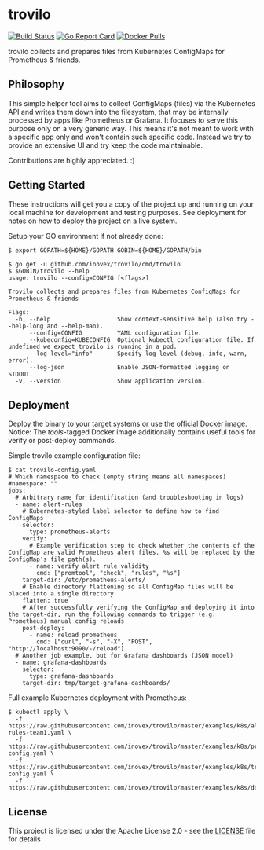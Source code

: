 # trovilo

[![Build Status](https://travis-ci.org/inovex/trovilo.png?branch=master)](https://travis-ci.org/inovex/trovilo)
[![Go Report Card](https://goreportcard.com/badge/github.com/inovex/trovilo)](https://goreportcard.com/report/github.com/inovex/trovilo)
[![Docker Pulls](https://img.shields.io/docker/pulls/inovex/trovilo.svg?maxAge=604800)](https://hub.docker.com/r/inovex/trovilo/)

trovilo collects and prepares files from Kubernetes ConfigMaps for Prometheus & friends.

## Philosophy

This simple helper tool aims to collect ConfigMaps (files) via the Kubernetes API and writes them down into the filesystem, that may be internally processed by apps like Prometheus or Grafana. It focuses to serve this purpose only on a very generic way. This means it's not meant to work with a specific app only and won't contain such specific code. Instead we try to provide an extensive UI and try keep the code maintainable.

Contributions are highly appreciated. :)

## Getting Started

These instructions will get you a copy of the project up and running on your local machine for development and testing purposes. See deployment for notes on how to deploy the project on a live system.

Setup your GO environment if not already done:

```
$ export GOPATH=${HOME}/GOPATH GOBIN=${HOME}/GOPATH/bin
```

```
$ go get -u github.com/inovex/trovilo/cmd/trovilo
$ $GOBIN/trovilo --help
usage: trovilo --config=CONFIG [<flags>]

Trovilo collects and prepares files from Kubernetes ConfigMaps for Prometheus & friends

Flags:
  -h, --help                   Show context-sensitive help (also try --help-long and --help-man).
      --config=CONFIG          YAML configuration file.
      --kubeconfig=KUBECONFIG  Optional kubectl configuration file. If undefined we expect trovilo is running in a pod.
      --log-level="info"       Specify log level (debug, info, warn, error).
      --log-json               Enable JSON-formatted logging on STDOUT.
  -v, --version                Show application version.
```

## Deployment

Deploy the binary to your target systems or use the [official Docker image](https://hub.docker.com/r/inovex/trovilo/). Notice: The *tools*-tagged Docker image additionally contains useful tools for verify or post-deploy commands.

Simple trovilo example configuration file:

```
$ cat trovilo-config.yaml
# Which namespace to check (empty string means all namespaces)
#namespace: ""
jobs:
  # Arbitrary name for identification (and troubleshooting in logs)
  - name: alert-rules
    # Kubernetes-styled label selector to define how to find ConfigMaps
    selector:
      type: prometheus-alerts
    verify:
      # Example verification step to check whether the contents of the ConfigMap are valid Prometheus alert files. %s will be replaced by the ConfigMap's file path(s).
      - name: verify alert rule validity
        cmd: ["promtool", "check", "rules", "%s"]
    target-dir: /etc/prometheus-alerts/
    # Enable directory flattening so all ConfigMap files will be placed into a single directory
    flatten: true
    # After successfully verifying the ConfigMap and deploying it into the target-dir, run the following commands to trigger (e.g. Prometheus) manual config reloads
    post-deploy:
      - name: reload prometheus
        cmd: ["curl", "-s", "-X", "POST", "http://localhost:9090/-/reload"]
  # Another job example, but for Grafana dashboards (JSON model)
  - name: grafana-dashboards
    selector:
      type: grafana-dashboards
    target-dir: tmp/target-grafana-dashboards/
```

Full example Kubernetes deployment with Prometheus:

```
$ kubectl apply \
  -f https://raw.githubusercontent.com/inovex/trovilo/master/examples/k8s/alert-rules-team1.yaml \
  -f https://raw.githubusercontent.com/inovex/trovilo/master/examples/k8s/prometheus-config.yaml \
  -f https://raw.githubusercontent.com/inovex/trovilo/master/examples/k8s/trovilo-config.yaml \
  -f https://raw.githubusercontent.com/inovex/trovilo/master/examples/k8s/deployment.yaml
```

## License

This project is licensed under the Apache License 2.0 - see the [LICENSE](LICENSE) file for details
